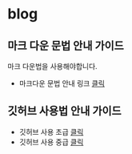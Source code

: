 # blog


## 마크 다운 문법 안내 가이드
마크 다운법을 사용해야합니다.
- 마크다운 문법 안내 링크 [클릭](https://gist.github.com/ihoneymon/652be052a0727ad59601)


## 깃허브 사용법 안내 가이드
- 깃허브 사용 초급 [클릭](https://tagilog.tistory.com/377)
- 깃허브 사용 중급 [클릭](https://m.blog.naver.com/PostView.naver?isHttpsRedirect=true&blogId=donghyunele&logNo=221148113692)